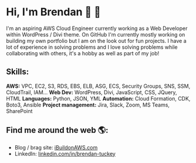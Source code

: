 # Hi, I'm Brendan 👋 🧔

I'm an aspiring AWS Cloud Engineer currently working as a Web Developer within WordPress / Divi theme. On GitHub I'm currently mostly working on building my own portfolio but I am on the look out for fun projects. I have a lot of experience in solving problems and I love solving problems while collaborating with others, it's a hobby as well as part of my job!

## Skills:

**AWS:** VPC, EC2, S3, RDS, EBS, ELB, ASG, ECS, Security Groups, SNS, SSM, CloudTrail, IAM...
**Web Dev:** WordPress, Divi, JavaScript, CSS, JQuery, HTML
**Languages:** Python, JSON, YML
**Automation:** Cloud Formation, CDK, Boto3, Ansible
**Project management:** Jira, Slack, Zoom, MS Teams, SharePoint


## Find me around the web 🌎:
- Blog / brag site: <a href="https://ibuildonaws.com" target="_blank">iBuildonAWS.com</a>
- LinkedIn: <a href="https://www.linkedin.com/in/brendan-tuckey/" target="_blank">linkedin.com/in/brendan-tuckey</a>
